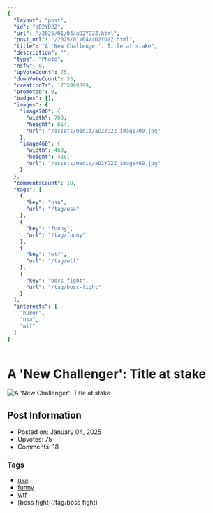 ```yaml
---
{
  "layout": "post",
  "id": "aD2YD2Z",
  "url": "/2025/01/04/aD2YD2Z.html",
  "post_url": "/2025/01/04/aD2YD2Z.html",
  "title": "A 'New Challenger': Title at stake",
  "description": "",
  "type": "Photo",
  "nsfw": 0,
  "upVoteCount": 75,
  "downVoteCount": 35,
  "creationTs": 1735999899,
  "promoted": 0,
  "badges": [],
  "images": {
    "image700": {
      "width": 700,
      "height": 654,
      "url": "/assets/media/aD2YD2Z_image700.jpg"
    },
    "image460": {
      "width": 460,
      "height": 430,
      "url": "/assets/media/aD2YD2Z_image460.jpg"
    }
  },
  "commentsCount": 18,
  "tags": [
    {
      "key": "usa",
      "url": "/tag/usa"
    },
    {
      "key": "funny",
      "url": "/tag/funny"
    },
    {
      "key": "wtf",
      "url": "/tag/wtf"
    },
    {
      "key": "boss fight",
      "url": "/tag/boss-fight"
    }
  ],
  "interests": [
    "humor",
    "usa",
    "wtf"
  ]
}
---
```


# A 'New Challenger': Title at stake

![A 'New Challenger': Title at stake](/assets/media/aD2YD2Z_image700.jpg)

## Post Information

- Posted on: January 04, 2025
- Upvotes: 75
- Comments: 18

### Tags

- [usa](/tag/usa)
- [funny](/tag/funny)
- [wtf](/tag/wtf)
- [boss fight](/tag/boss fight)
